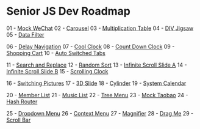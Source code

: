 # Senior JS Dev Roadmap
01 - [Mock WeChat](https://sunny621.github.io/01-Mock-WeChat/case.html)
02 - [Carousel](https://sunny621.github.io/02-Carousel/case.html)
03 - [Multiplication Table](https://sunny621.github.io/03-Multiplication-Table/case_position.html)
04 - [DIV Jigsaw](https://sunny621.github.io/04-DIV-Jigsaw/index.html)
05 - [Data Filter](https://sunny621.github.io/05-Data-Filter/case.html)

06 - [Delay Navigation](https://sunny621.github.io/06-Delay-Nav/html/nav.html)
07 - [Cool Clock](https://sunny621.github.io/07-Cool-Clock/clock.html)
08 - [Count Down Clock](https://sunny621.github.io/08-Count-Down/count_down.html)
09 - [Shopping Cart](https://sunny621.github.io/09-Shopping-Cart/index.html)
10 - [Auto Switched Tabs](https://sunny621.github.io/10-Auto-Switch-Tabs/index.html)

11 - [Search and Replace](https://sunny621.github.io/11-Search-and-Replace/index.html)
12 - [Random Sort](https://sunny621.github.io/12-Random-Sort/index.html)
13 - [Infinite Scroll Slide A](https://sunny621.github.io/13-Infinite-Scroll-Slide-A/index.html)
14 - [Infinite Scroll Slide B](https://sunny621.github.io/14-Infinite-Scroll-Slide-B/index.html)
15 - [Scrolling Clock](https://sunny621.github.io/15-Scrolling-Clock/index.html)

16 - [Switching Pictures](https://sunny621.github.io/16-Switching-Pics/index.html)
17 - [3D Slide](https://sunny621.github.io/17-3D-Slide/index.html)
18 - [Cylinder](https://sunny621.github.io/18-Cylinder/index.html)
19 - [System Calendar](https://sunny621.github.io/19-System-Calendar/index.html)

20 - [Member List](https://sunny621.github.io/20-ES6-Member-List/index.html)
21 - [Music List](https://sunny621.github.io/21-ES6-Mock-Music-List/index.html)
22 - [Tree Menu](https://sunny621.github.io/22-DOM-Tree-Menu/index.html)
23 - [Mock Taobao](https://sunny621.github.io/23-BOM-Mock-Taobao/index.html)
24 - [Hash Router](https://sunny621.github.io/24-BOM-Hash-Router/index.html)

25 - [Dropdown Menu](https://sunny621.github.io/25-Event-Dropdown-Menu/index.html)
26 - [Context Menu](https://sunny621.github.io/26-Event-Context-Menu/index.html)
27 - [Magnifier](https://sunny621.github.io/27-Event-Magnifier/index.html)
28 - [Drag Me](https://sunny621.github.io/28-Event-Drag/drag.html)
29 - [Scroll Bar](https://sunny621.github.io/29-Event-Scroll-Bar/)